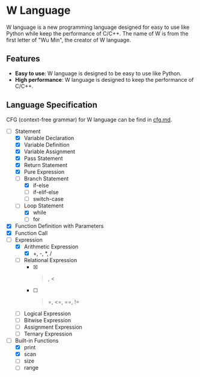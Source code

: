 <!--
 * @Author: qiemanqieman 1324137924@qq.com
 * @Date: 2024-03-21 22:21:05
 * @LastEditors: qiemanqieman 1324137924@qq.com
 * @LastEditTime: 2024-04-05 17:36:47
 * @FilePath: /W/README.md
 * @Description: 这是默认设置,请设置`customMade`, 打开koroFileHeader查看配置 进行设置: https://github.com/OBKoro1/koro1FileHeader/wiki/%E9%85%8D%E7%BD%AE
-->
# W Language 
W language is a new programming language designed for easy to use like Python while keep the performance of C/C++.
The name of W is from the first letter of "Wu Min", the creator of W language.

## Features
- **Easy to use**: W language is designed to be easy to use like Python.
- **High performance**: W language is designed to keep the performance of C/C++.

## Language Specification
CFG (context-free grammar) for W language can be find in [cfg.md](./cfg.md).
- [ ] Statement
  - [x] Variable Declaration
  - [x] Variable Definition
  - [x] Variable Assignment
  - [x] Pass Statement
  - [x] Return Statement
  - [x] Pure Expression
  - [ ] Branch Statement
    - [x] if-else
    - [ ] if-elif-else
    - [ ] switch-case
  - [ ] Loop Statement
    - [x] while
    - [ ] for
- [x] Function Definition with Parameters
- [x] Function Call
- [ ] Expression
  - [x] Arithmetic Expression
    - [x] +, -, *, /
  - [ ] Relational Expression
    - [x] >, <
    - [ ] >=, <=, ==, !=
  - [ ] Logical Expression
  - [ ] Bitwise Expression
  - [ ] Assignment Expression
  - [ ] Ternary Expression
- [ ] Built-in Functions
  - [x] print
  - [x] scan
  - [ ] size
  - [ ] range